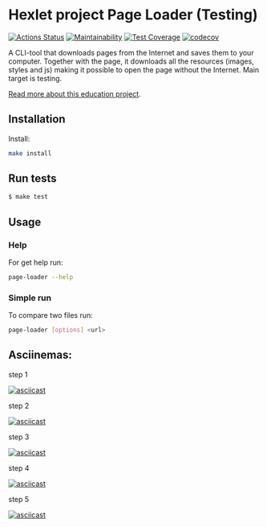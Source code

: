 #  Hexlet project Page Loader (Testing)

[![Actions Status](https://github.com/loukianen/frontent-testing-react-project-lvl1/workflows/hexlet-check/badge.svg)](https://github.com/loukianen/frontent-testing-react-project-lvl1/actions)
[![Maintainability](https://api.codeclimate.com/v1/badges/c9ddd9ca31e8b4931b9f/maintainability)](https://codeclimate.com/github/loukianen/frontent-testing-react-project-lvl1/maintainability)
[![Test Coverage](https://api.codeclimate.com/v1/badges/c9ddd9ca31e8b4931b9f/test_coverage)](https://codeclimate.com/github/loukianen/frontent-testing-react-project-lvl1/test_coverage)
[![codecov](https://codecov.io/gh/loukianen/frontent-testing-react-project-lvl1/branch/master/graph/badge.svg?token=65C6R12F5Y)](https://codecov.io/gh/loukianen/frontent-testing-react-project-lvl1)

A CLI-tool that downloads pages from the Internet and saves them to your computer. Together with the page, it downloads all the resources (images, styles and js) making it possible to open the page without the Internet. Main target is testing.

[Read more about this education project](https://ru.hexlet.io/programs/frontend-testing-react/projects/67).

## Installation

Install:
```sh
make install
```

## Run tests

```sh
$ make test
```

## Usage

### Help

For get help run:
```sh
page-loader --help
```

### Simple run

To compare two files run:
```sh
page-loader [options] <url>
```

## Asciinemas:

step 1

[![asciicast](https://asciinema.org/a/iXaPxxSIbwl4MIT1f0FJix2Os.svg)](https://asciinema.org/a/iXaPxxSIbwl4MIT1f0FJix2Osk)

step 2

[![asciicast](https://asciinema.org/a/GVV2Lcaug9cw5gDF5YfqX8O7y.svg)](https://asciinema.org/a/GVV2Lcaug9cw5gDF5YfqX8O7y)

step 3

[![asciicast](https://asciinema.org/a/00F8pV6Ro8BuKPMKpLWDIEi9V.svg)](https://asciinema.org/a/00F8pV6Ro8BuKPMKpLWDIEi9V)

step 4

[![asciicast](https://asciinema.org/a/BUOng4BiPl5EvKSYBHHzDX0v8.svg)](https://asciinema.org/a/BUOng4BiPl5EvKSYBHHzDX0v8)

step 5

[![asciicast](https://asciinema.org/a/Y4yIV4jNJIzMoZ0Xrw5OgayPH.svg)](https://asciinema.org/a/Y4yIV4jNJIzMoZ0Xrw5OgayPH)
